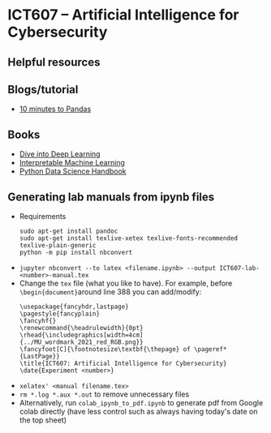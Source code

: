 # ICT607 &ndash; Artificial Intelligence for Cybersecurity

## Helpful resources
## Blogs/tutorial
- [10 minutes to Pandas](https://pandas.pydata.org/pandas-docs/stable/user_guide/10min.html)

## Books
- [Dive into Deep Learning](https://d2l.ai/index.html)
- [Interpretable Machine Learning](https://christophm.github.io/interpretable-ml-book/)
- [Python Data Science Handbook](https://jakevdp.github.io/PythonDataScienceHandbook/)

## Generating lab manuals from ipynb files
- Requirements
    ```
    sudo apt-get install pandoc
    sudo apt-get install texlive-xetex texlive-fonts-recommended texlive-plain-generic
    python -m pip install nbconvert
    ```
- `jupyter nbconvert --to latex <filename.ipynb> --output ICT607-lab-<number>-manual.tex`
- Change the `tex` file (what you like to have). For example, before `\begin{document}`around line 388 you can add/modify:
    ```
    \usepackage{fancyhdr,lastpage}
    \pagestyle{fancyplain}
    \fancyhf{}
    \renewcommand{\headrulewidth}{0pt}
    \rhead{\includegraphics[width=4cm]{../MU_wordmark_2021_red_RGB.png}}
    \fancyfoot[C]{\footnotesize\textbf{\thepage} of \pageref*{LastPage}}
    \title{ICT607: Artificial Intelligence for Cybersecurity}
    \date{Experiment <number>}
    ```
- `xelatex' <manual filename.tex>`
- `rm *.log *.aux *.out` to remove unnecessary files
- Alternatively, run `colab_ipynb_to_pdf.ipynb` to generate pdf from Google colab directly (have less control such as always having today's date on the top sheet)